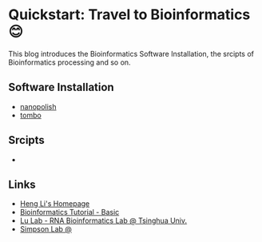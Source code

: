 # Quickstart: Travel to Bioinformatics :blush:

This blog introduces the Bioinformatics Software Installation, the srcipts of Bioinformatics processing and so on.


## Software Installation

- [nanopolish](https://github.com/guangzhaocs/bioinformatics-starter/blob/main/0.%20Software%20Installation/Nanopolish.md)
- [tombo](https://github.com/guangzhaocs/bioinformatics-starter/blob/main/0.%20Software%20Installation/Tombo.md)

## Srcipts

- 


## Links

- [Heng Li's Homepage](http://www.liheng.org/)
- [Bioinformatics Tutorial - Basic](https://lulab2.gitbook.io/teaching/)
- [Lu Lab - RNA Bioinformatics Lab @ Tsinghua Univ.](https://www.ncrnalab.org/home/)
- [Simpson Lab @ ](https://simpsonlab.github.io/)
